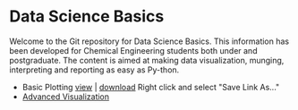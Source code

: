 # Data Science Basics

Welcome to the Git repository for Data Science Basics. This information has been developed for Chemical Engineering students both under and postgraduate. The content is aimed at making data visualization, munging, interpreting and reporting as easy as Py-thon.

* Basic Plotting [view](https://cdn.rawgit.com/badenhh/DataScience/master/Basic%20Plotting/Basic_plotting.html) | [download](https://raw.githubusercontent.com/badenhh/DataScience/master/Basic%20Plotting/Basic_Plotting.ipynb) Right click and select "Save Link As..."
* [Advanced Visualization](https://github.com/badenhh/DataScience/blob/master/Advanced%20Visualization/Advanced%20data%20visualization.ipynb)
